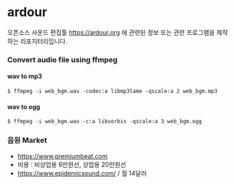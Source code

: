 # ardour
오픈소스 사운드 편집툴 https://ardour.org 에 관련된 정보 또는 관련 프로그램을 제작하는 리포지터리입니다.

### Convert audio file using ffmpeg

#### wav to mp3
```
$ ffmpeg -i web_bgm.wav -codec:a libmp3lame -qscale:a 2 web_bgm.mp3
```

#### wav to ogg
```
$ ffmpeg -i web_bgm.wav -c:a libvorbis -qscale:a 3 web_bgm.ogg
```

### 음원 Market
- https://www.premiumbeat.com
- 비용 : 비상업용 6만원선, 상업용 20만원선
- https://www.epidemicsound.com/ / 월 14달러
